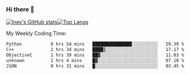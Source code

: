 ### Hi there 👋
[![lnex's GitHub stats](https://github-readme-stats.vercel.app/api?username=lnexenl&count_private=true&show_icons=true)](https://github.com/anuraghazra/github-readme-stats)[![Top Langs](https://github-readme-stats.vercel.app/api/top-langs/?username=lnexenl&layout=compact&langs_count=8&exclude_repo=32-bit-MIPS-CPU)](https://github.com/anuraghazra/github-readme-stats)

My Weekly Coding Time:
<!--START_SECTION:waka-->

```txt
Python           8 hrs 54 mins   ███████████████░░░░░░░░░░   59.39 %
C++              2 hrs 34 mins   ████▒░░░░░░░░░░░░░░░░░░░░   17.17 %
ObjectiveC       1 hrs 39 mins   ██▓░░░░░░░░░░░░░░░░░░░░░░   11.03 %
unknown          1 hrs 4 mins    █▓░░░░░░░░░░░░░░░░░░░░░░░   07.10 %
JSON             0 hrs 31 mins   █░░░░░░░░░░░░░░░░░░░░░░░░   03.45 %
```

<!--END_SECTION:waka-->
